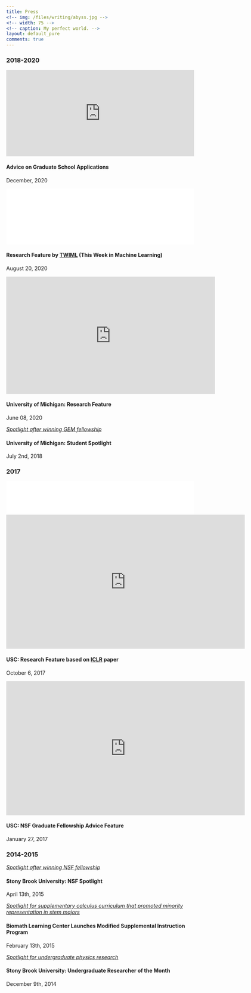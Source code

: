 ```yaml
---
title: Press
<!-- img: /files/writing/abyss.jpg -->
<!-- width: 75 -->
<!-- caption: My perfect world. -->
layout: default_pure
comments: true
---
```


<!-- <div class="container">
  <div class="row">
    <div class="col-lg-12 text-center">
      <div id="projects"><h1 class="section-heading">Press</h1></div>
    </div>
  </div>
</div>
 -->
<!-- -------------------------- -->
<!-- --------- 2020  -------- -->
<!-- -------------------------- -->
<section class="bg-white" id="portfolio">
<div class="container">
<div class="row">
  <div class="col-lg-12 text-center">
    <div id="projects"><h3 class="section-heading">2018-2020</h3></div>
  </div>

<div class="col-md-6 col-sm-6 portfolio-item">
  <div class="embed-responsive embed-responsive-16by9">
    <iframe src="https://open.spotify.com/embed-podcast/episode/5PgoQXdfLGAUyxBzibnY5b" width="100%" height="232" frameborder="0" allowtransparency="true" allow="encrypted-media"></iframe>
  </div>
  <div class="portfolio-caption">
    <h4>Advice on Graduate School Applications</h4>
    <p class="text-muted">December, 2020</p>
  </div>
</div>



<div class="col-md-6 col-sm-6 portfolio-item">
  <div class="embed-responsive embed-responsive-16by9">
    <iframe style="border: none" src="//html5-player.libsyn.com/embed/episode/id/15691472/height/90/theme/custom/thumbnail/no/direction/backward/render-playlist/no/custom-color/3e85b1/" width="100%" scrolling="no"  allowfullscreen webkitallowfullscreen mozallowfullscreen oallowfullscreen msallowfullscreen></iframe>
  </div>
  <div class="portfolio-caption">
    <h4>Research Feature by <a href="https://twimlai.com/">TWIML</a> (This Week in Machine Learning)</h4>
    <p class="text-muted">August 20, 2020</p>
  </div>
</div>


<div class="col-md-6 col-sm-6 portfolio-item">
  <div class="embed-responsive embed-responsive-16by9">
  <iframe width="560" height="315" src="https://www.youtube.com/embed/o2S7kRrdzm4" frameborder="0" allow="accelerometer; autoplay; clipboard-write; encrypted-media; gyroscope; picture-in-picture" allowfullscreen></iframe>
  </div>
  <div class="portfolio-caption">
    <h4>University of Michigan: Research Feature</h4>
    <p class="text-muted">June 08, 2020</p>
  </div>
</div>


<div class="col-md-6 col-sm-6 portfolio-item">
  <a class="portfolio-link" data-toggle="modal" href="https://news.engin.umich.edu/2018/07/exploring-the-source-of-social-stereotypes/">
  <div class="portfolio-hover">
  <div class="portfolio-hover-content">
    <i class="fa fa-plus fa-3x">Spotlight after winning GEM fellowship</i>
  </div>
  </div>
    <img class="img-fluid" src="{{ site.baseurl }}/main-pages/press-photos/mich-spotlight.png" alt="">
  </a>
  <div class="portfolio-caption">
    <h4>University of Michigan: Student Spotlight </h4>
    <p class="text-muted">July 2nd, 2018</p>
  </div>
</div>


</div>
</div>
</section>









<!-- -------------------------- -->
<!-- --------- 2017  -------- -->
<!-- -------------------------- -->
<section class="bg-light" id="portfolio">
<div class="container">
<div class="row">
  <div class="col-lg-12 text-center">
    <div id="projects"><h3 class="section-heading">2017</h3></div>
  </div>



<div class="col-md-6 col-sm-6 portfolio-item">
  <div class="embed-responsive embed-responsive-16by9">
    <iframe style="border: none" src="//html5-player.libsyn.com/embed/episode/id/15691472/height/90/theme/custom/thumbnail/no/direction/backward/render-playlist/no/custom-color/3e85b1/" height="90" width="100%" scrolling="no"  allowfullscreen webkitallowfullscreen mozallowfullscreen oallowfullscreen msallowfullscreen></iframe><iframe src="https://player.vimeo.com/video/237158594?color=6485b5&title=0&byline=0&portrait=0" width="640" height="360" frameborder="0" allow="autoplay; fullscreen" allowfullscreen></iframe>
  </div>
  <div class="portfolio-caption">
    <h4>USC: Research Feature based on <a href="{{ site.baseurl }}/research/2017/04/23/vrada/">ICLR</a> paper</h4>
    <p class="text-muted">October 6, 2017</p>
  </div>
</div>


<div class="col-md-6 col-sm-6 portfolio-item">
  <div class="embed-responsive embed-responsive-16by9">
    <iframe src="https://player.vimeo.com/video/201249395?color=6485b5&title=0&byline=0&portrait=0" width="640" height="360" frameborder="0" allow="autoplay; fullscreen" allowfullscreen></iframe>
  </div>
  <div class="portfolio-caption">
    <h4>USC: NSF Graduate Fellowship Advice Feature</h4>
    <p class="text-muted">January 27, 2017</p>
  </div>
</div>


</div>
</div>
</section>








<!-- -------------------------- -->
<!-- --------- 2025  -------- -->
<!-- -------------------------- -->
<section class="bg-white" id="portfolio">
<div class="container">
<div class="row">
  <div class="col-lg-12 text-center">
    <div id="projects"><h3 class="section-heading">2014-2015</h3></div>
  </div>

<!-- NSF Fellowship -->
<div class="col-md-6 portfolio-item">
<a class="portfolio-link" data-toggle="modal" href="https://news.stonybrook.edu/student-spotlight/2015-nsf-graduate-research-fellow-wilka-carvalho-2/">
<div class="portfolio-hover">
<div class="portfolio-hover-content">
  <i class="fa fa-plus fa-3x">Spotlight after winning NSF fellowship</i>
</div>
</div>
  <img class="img-fluid" src="{{ site.baseurl }}/main-pages/press-photos/stony-nsf.png" alt="">
</a>
<div class="portfolio-caption">
  <h4>Stony Brook University: NSF Spotlight</h4>
  <p class="text-muted">April 13th, 2015</p>
</div>
</div>

<!-- Biomath Learning Center -->
<div class="col-md-6 portfolio-item">
<a class="portfolio-link" data-toggle="modal" href="https://wcarvalho.github.io/files/cie_biomath.pdf">
<div class="portfolio-hover">
<div class="portfolio-hover-content">
  <i class="fa fa-plus fa-3x">Spotlight for supplementary calculus curriculum that promoted minority representation in stem majors</i>
</div>
</div>
  <center>
    <img class="img-fluid" src="{{ site.baseurl }}/main-pages/press-photos/stony-biomath.png" alt="">
  </center>
</a>
<div class="portfolio-caption">
  <h4>Biomath Learning Center Launches Modified Supplemental Instruction Program</h4>
  <p class="text-muted">February 13th, 2015</p>
</div>
</div>


<!-- URECA Feature -->
<div class="col-lg-12 portfolio-item">
<a class="portfolio-link" data-toggle="modal" href="https://news.stonybrook.edu/homespotlight/ureca-researcher-of-the-month-wilka-carvalho-2/">
<div class="portfolio-hover">
<div class="portfolio-hover-content">
  <i class="fa fa-plus fa-3x">Spotlight for undergraduate physics research</i>
</div>
</div>
  <img class="img-fluid" src="{{ site.baseurl }}/main-pages/press-photos/stony-ureca.png" alt="">
</a>
<div class="portfolio-caption">
  <h4>Stony Brook University: Undergraduate Researcher of the Month</h4>
  <p class="text-muted">December 9th, 2014</p>
</div>
</div>


</div>
</div>
</section>